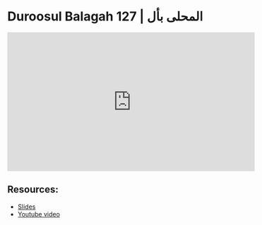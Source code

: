 # Duroosul Balagah 127 | المحلى بأل
                
<iframe width="560" height="315" src="https://www.youtube-nocookie.com/embed/6JWo1jEjP6w?start=0" frameborder="0" allow="accelerometer; autoplay; encrypted-media; gyroscope; picture-in-picture" allowfullscreen="allowfullscreen">
</iframe><BR>

## Resources:
- [Slides](https://github.com/arshare/resources_balagha_pdfs)
- [Youtube video](https://www.youtube.com/watch?v=6JWo1jEjP6w&list=PLzn0qdi6JpdvvXVuJ7kIusNquSxeyKJvc)

